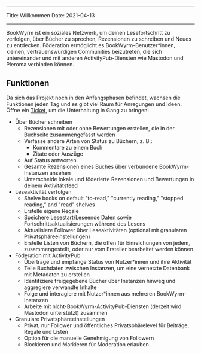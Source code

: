 - - -
Title: Willkommen Date: 2021-04-13
- - -

BookWyrm ist ein soziales Netzwerk, um deinen Lesefortschritt zu verfolgen, über Bücher zu sprechen, Rezensionen zu schreiben und Neues zu entdecken. Föderation ermöglicht es BookWyrm-Benutzer*innen, kleinen, vertrauenswürdigen Communities beizutreten, die sich untereinander und mit anderen ActivityPub-Diensten wie Mastodon und Pleroma verbinden können.

## Funktionen
Da sich das Projekt noch in den Anfangsphasen befindet, wachsen die Funktionen jeden Tag und es gibt viel Raum für Anregungen und Ideen. Öffne ein [Ticket](https://github.com/bookwyrm-social/bookwyrm/issues), um die Unterhaltung in Gang zu bringen!

- Über Bücher schreiben
    - Rezensionen mit oder ohne Bewertungen erstellen, die in der Buchseite zusammengefasst werden
    - Verfasse andere Arten von Status zu Büchern, z. B.:
        - Kommentare zu einem Buch
        - Zitate oder Auszüge
    - Auf Status antworten
    - Gesamte Rezensionen eines Buches über verbundene BookWyrm-Instanzen ansehen
    - Unterscheide lokale und föderierte Rezensionen und Bewertungen in deinem Aktivitätsfeed
- Leseaktivität verfolgen
    - Shelve books on default "to-read," "currently reading," "stopped reading," and "read" shelves
    - Erstelle eigene Regale
    - Speichere Lesestart/Leseende Daten sowie Fortschrittsaktualisierungen während des Lesens
    - Aktualisiere Follower über Leseaktivitäten (optional mit granularen Privatsphäreeinstellungen)
    - Erstelle Listen von Büchern, die offen für Einreichungen von jedem, zusammengestellt, oder nur vom Ersteller bearbeitet werden können
- Föderation mit ActivityPub
    - Übertrage und empfange Status von Nutzer*innen und ihre Aktivität
    - Teile Buchdaten zwischen Instanzen, um eine vernetzte Datenbank mit Metadaten zu erstellen
    - Identifiziere freigegebene Bücher über Instanzen hinweg und aggregiere verwandte Inhalte
    - Folge und interagiere mit Nutzer*innen aus mehreren BookWyrm-Instanzen
    - Arbeite mit nicht-BookWyrm-ActivityPub-Diensten (derzeit wird Mastodon unterstützt) zusammen
- Granulare Privatsphäreeinstellungen
    - Privat, nur Follower und öffentliches Privatsphärelevel für Beiträge, Regale und Listen
    - Option für die manuelle Genehmigung von Followern
    - Blockieren und Markieren für Moderation erlauben
